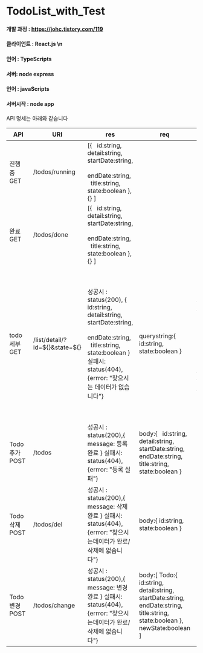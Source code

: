 # TodoList_with_Test
#### 개발 과정 : https://johc.tistory.com/119
#### 클라이언트 : React.js \n
#### 언어 : TypeScripts
#### 서버: node express
#### 언어 : javaScripts
#### 서버시작 : node app 

API 명세는 아래와 같습니다 

| API | URI | res | req | 비고 |
| --- | --- | --- | --- | --- |
| 진행 중 GET | /todos/running | \[{     id:string,     detail:string,     startDate:string,     endDate:string,     title:string,     state:boolean   },   {}   \] |   |   |
| 완료 GET | /todos/done | \[{     id:string,     detail:string,     startDate:string,     endDate:string,     title:string,     state:boolean   },   {}   \] |   |   |
| todo 세부 GET | /list/detail/?id=${}&state=${} | 성공시 : status(200), {     id:string,     detail:string,     startDate:string,     endDate:string,     title:string,     state:boolean   }         실패시: status(404),{errror: "찾으시는 데이터가 없습니다"} | querystring:{   id:string,   state:boolean   } | 이것만 쿼리스트링으로 만들어서 다시 body에 담아서 보내는걸로 변경하겠습니다 |
| Todo추가  POST | /todos | 성공시 : status(200),{   message: 등록 완료   }         실패시: status(404),{errror: "등록 실패"} | body:{     id:string,     detail:string,     startDate:string,     endDate:string,     title:string,     state:boolean   } |   |
| Todo 삭제 POST  | /todos/del | 성공시 : status(200),{   message: 삭제완료   }         실패시: status(404),{errror: "찾으시는데이터가 완료/삭제에 없습니다"} | body:{   id:string,   state:boolean   } |   |
| Todo 변경 POST  | /todos/change | 성공시 : status(200),{   message: 변경완료   }         실패시: status(404),{errror: "찾으시는데이터가 완료/삭제에 없습니다"} | body:\[   Todo:{     id:string,     detail:string,     startDate:string,     endDate:string,     title:string,     state:boolean   },   newState:boolean   \] |   |

